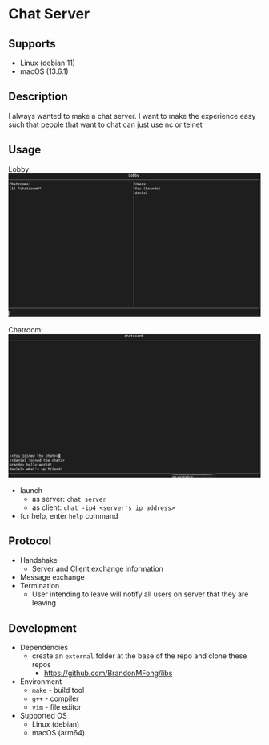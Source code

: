 # Chat Server

## Supports
- Linux (debian 11)
- macOS (13.6.1)

## Description
I always wanted to make a chat server. I want to make the experience easy such that people that want to chat can just use nc or telnet

## Usage
Lobby:
![lobby](docs/lobby.png)

Chatroom:
![chatroom](docs/chatroom.png)

- launch
	- as server: `chat server`
	- as client: `chat -ip4 <server's ip address>`
- for help, enter `help` command

## Protocol
- Handshake
    - Server and Client exchange information
- Message exchange
- Termination
    - User intending to leave will notify all users on server that they are leaving

## Development
- Dependencies
    - create an `external` folder at the base of the repo and clone these repos
        - https://github.com/BrandonMFong/libs
- Environment
	- `make` - build tool
	- `g++` - compiler
	- `vim` - file editor
- Supported OS
	- Linux (debian)
	- macOS (arm64)

